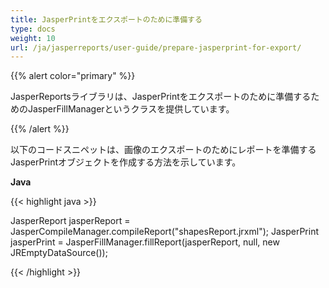 ```yaml
---
title: JasperPrintをエクスポートのために準備する
type: docs
weight: 10
url: /ja/jasperreports/user-guide/prepare-jasperprint-for-export/
---
```


{{% alert color="primary" %}}

JasperReportsライブラリは、JasperPrintをエクスポートのために準備するためのJasperFillManagerというクラスを提供しています。

{{% /alert %}}

以下のコードスニペットは、画像のエクスポートのためにレポートを準備するJasperPrintオブジェクトを作成する方法を示しています。

**Java**

{{< highlight java >}}

JasperReport jasperReport = JasperCompileManager.compileReport("shapesReport.jrxml");
JasperPrint jasperPrint = JasperFillManager.fillReport(jasperReport, null, new JREmptyDataSource());

{{< /highlight >}}

